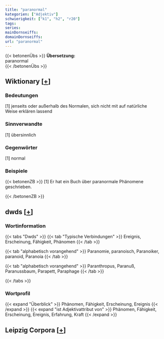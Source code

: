 ```yaml
---
title: "paranormal"
kategorien: ["Adjektiv"]
schwierigkeit: ["k1", "h2", "r20"]
tags:
series:
mainDornseiffs:
domainDornseiffs:
url: "paranormal"
---
```


{{< betonenÜbs >}}
**Übersetzung:**  
paranormal  
{{< /betonenÜbs >}}

## Wiktionary [[+](https://de.wiktionary.org/wiki/paranormal)]

### Bedeutungen
[1] jenseits oder außerhalb des Normalen, sich nicht mit auf natürliche Weise erklären lassend  

### Sinnverwandte
[1] übersinnlich  

### Gegenwörter
[1] normal  

### Beispiele
{{< betonenZB >}}
[1] Er hat ein Buch über paranormale Phänomene geschrieben.  

{{< /betonenZB >}}


## dwds [[+](https://www.dwds.de/wb/paranormal)]

### Wortinformation
{{< tabs "Dwds" >}}
{{< tab "Typische Verbindungen" >}}
Ereignis, Erscheinung, Fähigkeit, Phänomen
{{< /tab >}}

{{< tab "alphabetisch vorangehend" >}}
Paranomie, paranoisch, Paranoiker, paranoid, Paranoia
{{< /tab >}}

{{< tab "alphabetisch vorangehend" >}}
Paranthropus, Paranuß, Paranussbaum, Parapett, Paraphage
{{< /tab >}}

{{< /tabs >}}

### Wortprofil
{{< expand "Überblick" >}} Phänomen, Fähigkeit, Erscheinung, Ereignis {{< /expand >}}
{{< expand "ist Adjektivattribut von" >}} Phänomen, Fähigkeit, Erscheinung, Ereignis, Erfahrung, Kraft {{< /expand >}}

## Leipzig Corpora [[+](https://corpora.uni-leipzig.de/en/res?word=paranormal&corpusId=deu_newscrawl-public_2018)]

